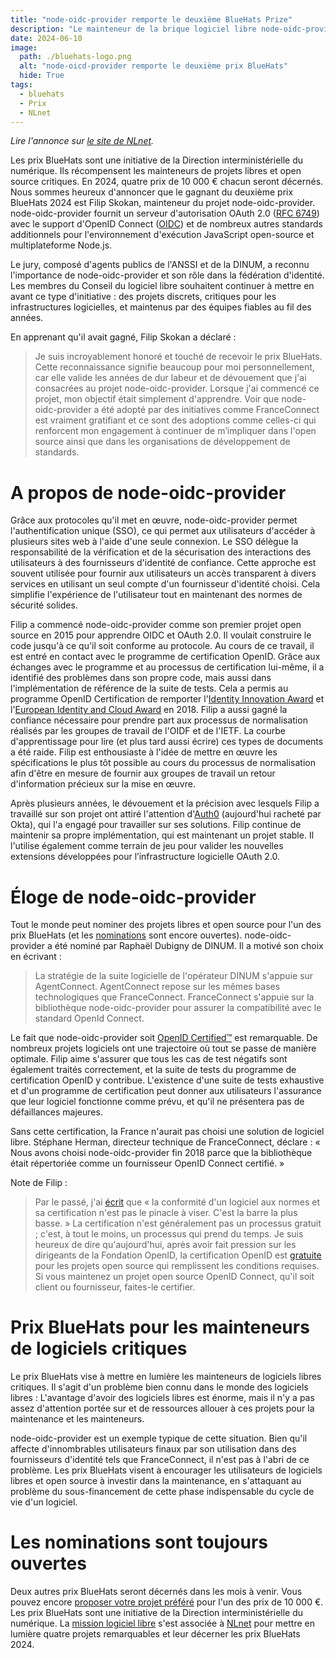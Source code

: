 ```yaml
---
title: "node-oidc-provider remporte le deuxième BlueHats Prize"
description: "Le mainteneur de la brique logiciel libre node-oidc-provider est recompensé pour son implication de longue haleine"
date: 2024-06-10
image:
  path: ./bluehats-logo.png
  alt: "node-oicd-provider remporte le deuxième prix BlueHats"
  hide: True
tags:
  - bluehats
  - Prix
  - NLnet
---
```


*Lire l'annonce sur [le site de NLnet](https://nlnet.nl/news/2024/20240418-BlueHatsPrize1.html).*

Les prix BlueHats sont une initiative de la Direction interministérielle du numérique. Ils récompensent les mainteneurs de projets libres et open source critiques. En 2024, quatre prix de 10 000 € chacun seront décernés. Nous sommes heureux d'annoncer que le gagnant du deuxième prix BlueHats 2024 est Filip Skokan, mainteneur du projet node-oidc-provider. node-oidc-provider fournit un serveur d'autorisation OAuth 2.0 ([RFC 6749](https://www.rfc-editor.org/rfc/rfc6749.htm)) avec le support d'OpenID Connect ([OIDC](https://openid.net/connect/)) et de nombreux autres standards additionnels pour l'environnement d'exécution JavaScript open-source et multiplateforme Node.js.

Le jury, composé d'agents publics de l'ANSSI et de la DINUM, a reconnu l'importance de node-oidc-provider et son rôle dans la fédération d'identité. Les membres du Conseil du logiciel libre souhaitent continuer à mettre en avant ce type d'initiative : des projets discrets, critiques pour les infrastructures logicielles, et maintenus par des équipes fiables au fil des années. 

En apprenant qu'il avait gagné, Filip Skokan a déclaré :

> Je suis incroyablement honoré et touché de recevoir le prix BlueHats. Cette reconnaissance signifie beaucoup pour moi personnellement, car elle valide les années de dur labeur et de dévouement que j'ai consacrées au projet node-oidc-provider. Lorsque j'ai commencé ce projet, mon objectif était simplement d'apprendre. Voir que node-oidc-provider a été adopté par des initiatives comme FranceConnect est vraiment gratifiant et ce sont des adoptions comme celles-ci qui renforcent mon engagement à continuer de m’impliquer dans l'open source ainsi que dans les organisations de développement de standards. 

# A propos de node-oidc-provider

Grâce aux protocoles qu'il met en œuvre, node-oidc-provider permet l'authentification unique (SSO), ce qui permet aux utilisateurs d'accéder à plusieurs sites web à l'aide d'une seule connexion. Le SSO délègue la responsabilité de la vérification et de la sécurisation des interactions des utilisateurs à des fournisseurs d'identité de confiance. Cette approche est souvent utilisée pour fournir aux utilisateurs un accès transparent à divers services en utilisant un seul compte d'un fournisseur d'identité choisi. Cela simplifie l'expérience de l'utilisateur tout en maintenant des normes de sécurité solides.

Filip a commencé node-oidc-provider comme son premier projet open source en 2015 pour apprendre OIDC et OAuth 2.0. Il voulait construire le code jusqu'à ce qu'il soit conforme au protocole. Au cours de ce travail, il est entré en contact avec le programme de certification OpenID. Grâce aux échanges avec le programme et au processus de certification lui-même, il a identifié des problèmes dans son propre code, mais aussi dans l'implémentation de référence de la suite de tests. Cela a permis au programme OpenID Certification de remporter l'[Identity Innovation Award](https://openid.net/openid-certification-program-wins-2018-identity-innovation-award/) et l'[European Identity and Cloud Award](https://openid.net/openid-certification-program-wins-2018-european-identity-and-cloud-award/) en 2018. Filip a aussi gagné la confiance nécessaire pour prendre part aux processus de normalisation réalisés par les groupes de travail de l'OIDF et de l'IETF. La courbe d'apprentissage pour lire (et plus tard aussi écrire) ces types de documents a été raide. Filip est enthousiaste à l'idée de mettre en œuvre les spécifications le plus tôt possible au cours du processus de normalisation afin d'être en mesure de fournir aux groupes de travail un retour d'information précieux sur la mise en œuvre.
 
Après plusieurs années, le dévouement et la précision avec lesquels Filip a travaillé sur son projet ont attiré l'attention d'[Auth0](https://auth0.com/) (aujourd'hui racheté par Okta), qui l'a engagé pour travailler sur ses solutions. Filip continue de maintenir sa propre implémentation, qui est maintenant un projet stable. Il l'utilise également comme terrain de jeu pour valider les nouvelles extensions développées pour l’infrastructure logicielle OAuth 2.0. 

# Éloge de node-oidc-provider

Tout le monde peut nominer des projets libres et open source pour l'un des prix BlueHats (et les [nominations](https://nlnet.nl/bluehatsprize/2024/) sont encore ouvertes). node-oidc-provider a été nominé par Raphaël Dubigny de DINUM. Il a motivé son choix en écrivant :

> La stratégie de la suite logicielle de l'opérateur DINUM s'appuie sur AgentConnect. AgentConnect repose sur les mêmes bases technologiques que FranceConnect. FranceConnect s'appuie sur la bibliothèque node-oidc-provider pour assurer la compatibilité avec le standard OpenId Connect.

Le fait que node-oidc-provider soit [OpenID Certified&trade;](https://openid.net/certification/) est remarquable. De nombreux projets logiciels ont une trajectoire où tout se passe de manière optimale. Filip aime s'assurer que tous les cas de test négatifs sont également traités correctement, et la suite de tests du programme de certification OpenID y contribue. L'existence d'une suite de tests exhaustive et d'un programme de certification peut donner aux utilisateurs l'assurance que leur logiciel fonctionne comme prévu, et qu'il ne présentera pas de défaillances majeures.

Sans cette certification, la France n'aurait pas choisi une solution de logiciel libre. Stéphane Herman, directeur technique de FranceConnect, déclare : « Nous avons choisi node-oidc-provider fin 2018 parce que la bibliothèque était répertoriée comme un fournisseur OpenID Connect certifié. »

Note de Filip :

> Par le passé, j'ai [écrit](https://x.com/_panva/status/1390957409695371264) que « la conformité d'un logiciel aux normes et sa certification n'est pas le pinacle à viser. C'est la barre la plus basse. » La certification n'est généralement pas un processus gratuit ; c'est, à tout le moins, un processus qui prend du temps. Je suis heureux de dire qu'aujourd'hui, après avoir fait pression sur les dirigeants de la Fondation OpenID, la certification OpenID est [gratuite](https://www.openid.net/certification/open-source-project-certification-policy/) pour les projets open source qui remplissent les conditions requises. Si vous maintenez un projet open source OpenID Connect, qu'il soit client ou fournisseur, faites-le certifier. 

# Prix BlueHats pour les mainteneurs de logiciels critiques

Le prix BlueHats vise à mettre en lumière les mainteneurs de logiciels libres critiques. Il s'agit d'un problème bien connu dans le monde des logiciels libres : L'avantage d'avoir des logiciels libres est énorme, mais il n'y a pas assez d'attention portée sur et de ressources allouer à ces projets pour la maintenance et les mainteneurs.

node-oidc-provider est un exemple typique de cette situation. Bien qu'il affecte d'innombrables utilisateurs finaux par son utilisation dans des fournisseurs d'identité tels que FranceConnect, il n'est pas à l'abri de ce problème. Les prix BlueHats visent à encourager les utilisateurs de logiciels libres et open source à investir dans la maintenance, en s'attaquant au problème du sous-financement de cette phase indispensable du cycle de vie d'un logiciel.

# Les nominations sont toujours ouvertes

Deux autres prix BlueHats seront décernés dans les mois à venir. Vous pouvez encore [proposer votre projet préféré](https://nlnet.nl/bluehatsprize/2024/) pour l'un des prix de 10 000 €. Les prix BlueHats sont une initiative de la Direction interministérielle du numérique. La [mission logiciel libre](https://code.gouv.fr/) s'est associée à [NLnet](https://nlnet.nl) pour mettre en lumière quatre projets remarquables et leur décerner les prix BlueHats 2024.